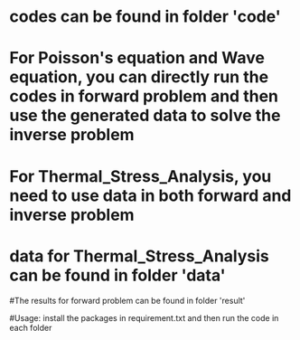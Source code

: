 # codes can be found in folder 'code'
# For Poisson's equation and Wave equation, you can directly run the codes in forward problem and then use the generated data to solve the inverse problem
# For Thermal_Stress_Analysis, you need to use data in both forward and inverse problem
# data for Thermal_Stress_Analysis can be found in  folder 'data'
#The results for forward problem can be found in folder 'result' 

#Usage: install the packages in requirement.txt and then run the code in each folder